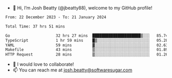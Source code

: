 - 👋 Hi, I’m Josh Beatty (@jbeatty88), welcome to my GitHub profile!

<!--START_SECTION:waka-->

```txt
From: 22 December 2023 - To: 21 January 2024

Total Time: 37 hrs 51 mins

Go                    32 hrs 27 mins  █████████████████████▒░░░   85.74 %
TypeScript            1 hr 59 mins    █▒░░░░░░░░░░░░░░░░░░░░░░░   05.28 %
YAML                  59 mins         ▓░░░░░░░░░░░░░░░░░░░░░░░░   02.63 %
Makefile              43 mins         ▒░░░░░░░░░░░░░░░░░░░░░░░░   01.89 %
HTTP Request          28 mins         ▒░░░░░░░░░░░░░░░░░░░░░░░░   01.26 %
```

<!--END_SECTION:waka-->

- 💞️ I would love to collaborate!
- 📫 You can reach me at josh.beatty@softwaresugar.com

<!---
jbeatty88/jbeatty88 is a ✨ special ✨ repository because its `README.md` (this file) appears on your GitHub profile.
You can click the Preview link to take a look at your changes.
--->
